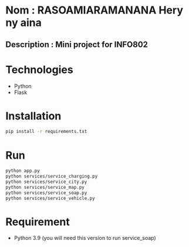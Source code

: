 # Nom : RASOAMIARAMANANA Hery ny aina
## Description : Mini project for INFO802

# Technologies
- Python
- Flask


# Installation
```bash
pip install -r requirements.txt
```

# Run
```bash
python app.py
python services/service_charging.py
python services/service_city.py
python services/service_map.py
python services/service_soap.py
python services/service_vehicle.py
```

# Requirement
- Python 3.9 (you will need this version to run service_soap)


